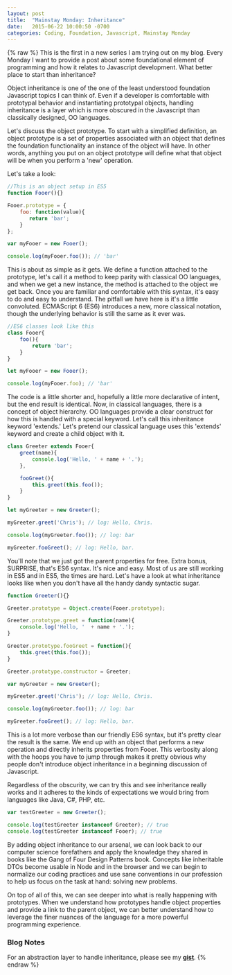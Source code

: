 ```yaml
---
layout: post
title:  "Mainstay Monday: Inheritance"
date:   2015-06-22 10:00:50 -0700
categories: Coding, Foundation, Javascript, Mainstay Monday
---
```

{% raw %}
This is the first in a new series I am trying out on my blog.  Every Monday I want to provide a post about some foundational element of programming and how it relates to Javascript development. What better place to start than inheritance?

Object inheritance is one of the one of the least understood foundation Javascript topics I can think of. Even if a developer is comfortable with prototypal behavior and instantiating prototypal objects, handling inheritance is a layer which is more obscured in the Javascript than classically designed, OO languages.

Let's discuss the object prototype.  To start with a simplified definition, an object prototype is a set of properties associated with an object that defines the foundation functionality an instance of the object will have.  In other words, anything you put on an object prototype will define what that object will be when you perform a 'new' operation.

Let's take a look:

```javascript
//This is an object setup in ES5
function Fooer(){}

Fooer.prototype = {
    foo: function(value){
       return 'bar';
    }
};

var myFooer = new Fooer();

console.log(myFooer.foo()); // 'bar'
```

This is about as simple as it gets. We define a function attached to the prototype, let's call it a method to keep parity with classical OO languages, and when we get a new instance, the method is attached to the object we get back. Once you are familiar and comfortable with this syntax, it's easy to do and easy to understand.  The pitfall we have here is it's a little convoluted.  ECMAScript 6 (ES6) introduces a new, more classical notation, though the underlying behavior is still the same as it ever was.

```javascript
//ES6 classes look like this
class Fooer{
    foo(){
        return 'bar';
    }
}

let myFooer = new Fooer();

console.log(myFooer.foo); // 'bar'
```

The code is a little shorter and, hopefully a little more declarative of intent, but the end result is identical.  Now, in classical languages, there is a concept of object hierarchy.  OO languages provide a clear construct for how this is handled with a special keyword.  Let's call this inheritance keyword 'extends.' Let's pretend our classical language uses this 'extends' keyword and create a child object with it.

```javascript
class Greeter extends Fooer{
    greet(name){
        console.log('Hello, ' + name + '.');
    },

    fooGreet(){
        this.greet(this.foo());
    }
}

let myGreeter = new Greeter();

myGreeter.greet('Chris'); // log: Hello, Chris.

console.log(myGreeter.foo()); // log: bar

myGreeter.fooGreet(); // log: Hello, bar.
```

You'll note that we just got the parent properties for free.  Extra bonus, SURPRISE, that's ES6 syntax. It's nice and easy.  Most of us are still working in ES5 and in ES5, the times are hard.  Let's have a look at what inheritance looks like when you don't have all the handy dandy syntactic sugar.

```javascript
function Greeter(){}

Greeter.prototype = Object.create(Fooer.prototype);

Greeter.prototype.greet = function(name){
    console.log('Hello, '  + name + '.');
}

Greeter.prototype.fooGreet = function(){
    this.greet(this.foo());
}

Greeter.prototype.constructor = Greeter;

var myGreeter = new Greeter();

myGreeter.greet('Chris'); // log: Hello, Chris.

console.log(myGreeter.foo()); // log: bar

myGreeter.fooGreet(); // log: Hello, bar.
```

This is a lot more verbose than our friendly ES6 syntax, but it's pretty clear the result is the same.  We end up with an object that performs a new operation and directly inherits properties from Fooer.  This verbosity along with the hoops you have to jump through makes it pretty obvious why people don't introduce object inheritance in a beginning discussion of Javascript.

Regardless of the obscurity, we can try this and see inheritance really works and it adheres to the kinds of expectations we would bring from languages like Java, C#, PHP, etc.

```javascript
var testGreeter = new Greeter();

console.log(testGreeter instanceof Greeter); // true
console.log(testGreeter instanceof Fooer); // true
```

By adding object inheritance to our arsenal, we can look back to our computer science forefathers and apply the knowledge they shared in books like the Gang of Four Design Patterns book.  Concepts like inheritable DTOs become usable in Node and in the browser and we can begin to normalize our coding practices and use sane conventions in our profession to help us focus on the task at hand: solving new problems.

On top of all of this, we can see deeper into what is really happening with prototypes. When we understand how prototypes handle object properties and provide a link to the parent object, we can better understand how to leverage the finer nuances of the language for a more powerful programming experience.

<h3>Blog Notes</h3>

For an abstraction layer to handle inheritance, please see my <strong><a href="http://bit.ly/1LnWdFO" target="_blank">gist</a></strong>.
{% endraw %}
    